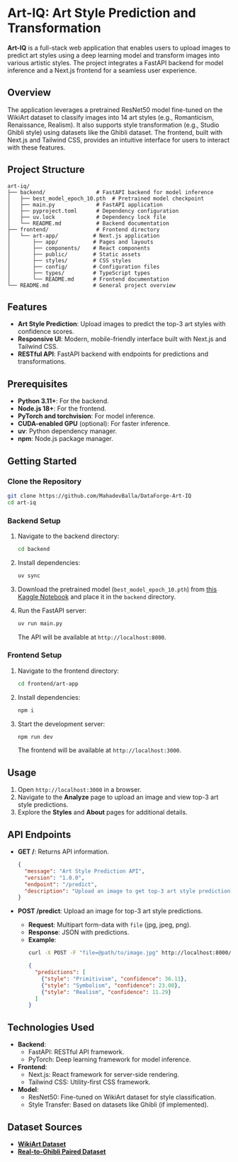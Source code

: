 # Art-IQ: Art Style Prediction and Transformation

**Art-IQ** is a full-stack web application that enables users to upload images to predict art styles using a deep learning model and transform images into various artistic styles. The project integrates a FastAPI backend for model inference and a Next.js frontend for a seamless user experience.

## Overview

The application leverages a pretrained ResNet50 model fine-tuned on the WikiArt dataset to classify images into 14 art styles (e.g., Romanticism, Renaissance, Realism). It also supports style transformation (e.g., Studio Ghibli style) using datasets like the Ghibli dataset. The frontend, built with Next.js and Tailwind CSS, provides an intuitive interface for users to interact with these features.

## Project Structure

```plaintext
art-iq/
├── backend/                # FastAPI backend for model inference
│   ├── best_model_epoch_10.pth  # Pretrained model checkpoint
│   ├── main.py             # FastAPI application
│   ├── pyproject.toml      # Dependency configuration
│   ├── uv.lock             # Dependency lock file
│   └── README.md           # Backend documentation
├── frontend/               # Frontend directory
│   └── art-app/           # Next.js application
│       ├── app/           # Pages and layouts
│       ├── components/    # React components
│       ├── public/        # Static assets
│       ├── styles/        # CSS styles
│       ├── config/        # Configuration files
│       ├── types/         # TypeScript types
│       └── README.md      # Frontend documentation
└── README.md              # General project overview
```

## Features

- **Art Style Prediction**: Upload images to predict the top-3 art styles with confidence scores.
- **Responsive UI**: Modern, mobile-friendly interface built with Next.js and Tailwind CSS.
- **RESTful API**: FastAPI backend with endpoints for predictions and transformations.

## Prerequisites

- **Python 3.11+**: For the backend.
- **Node.js 18+**: For the frontend.
- **PyTorch and torchvision**: For model inference.
- **CUDA-enabled GPU** (optional): For faster inference.
- **uv**: Python dependency manager.
- **npm**: Node.js package manager.

## Getting Started

### Clone the Repository

```bash
git clone https://github.com/MahadevBalla/DataForge-Art-IQ
cd art-iq
```

### Backend Setup

1. Navigate to the backend directory:
   ```bash
   cd backend
   ```

2. Install dependencies:
   ```bash
   uv sync
   ```

3. Download the pretrained model (`best_model_epoch_10.pth`) from [this Kaggle Notebook](https://www.kaggle.com/code/mahadevballa/art-iq) and place it in the `backend` directory.

4. Run the FastAPI server:
   ```bash
   uv run main.py
   ```

   The API will be available at `http://localhost:8000`.

### Frontend Setup

1. Navigate to the frontend directory:
   ```bash
   cd frontend/art-app
   ```

2. Install dependencies:
   ```bash
   npm i
   ```

3. Start the development server:
   ```bash
   npm run dev
   ```

   The frontend will be available at `http://localhost:3000`.

## Usage

1. Open `http://localhost:3000` in a browser.
2. Navigate to the **Analyze** page to upload an image and view top-3 art style predictions.
4. Explore the **Styles** and **About** pages for additional details.

## API Endpoints

- **GET /**: Returns API information.
  ```json
  {
    "message": "Art Style Prediction API",
    "version": "1.0.0",
    "endpoint": "/predict",
    "description": "Upload an image to get top-3 art style predictions"
  }
  ```

- **POST /predict**: Upload an image for top-3 art style predictions.
  - **Request**: Multipart form-data with `file` (jpg, jpeg, png).
  - **Response**: JSON with predictions.
  - **Example**:
    ```bash
    curl -X POST -F "file=@path/to/image.jpg" http://localhost:8000/predict
    ```
    ```json
    {
      "predictions": [
        {"style": "Primitivism", "confidence": 36.11},
        {"style": "Symbolism", "confidence": 23.08},
        {"style": "Realism", "confidence": 11.29}
      ]
    }
    ```

## Technologies Used

- **Backend**:
  - FastAPI: RESTful API framework.
  - PyTorch: Deep learning framework for model inference.
- **Frontend**:
  - Next.js: React framework for server-side rendering.
  - Tailwind CSS: Utility-first CSS framework.
- **Model**:
  - ResNet50: Fine-tuned on WikiArt dataset for style classification.
  - Style Transfer: Based on datasets like Ghibli (if implemented).

## Dataset Sources

- [**WikiArt Dataset**](https://www.kaggle.com/datasets/wikiart/wikiart-art-movementsstyles)
- [**Real-to-Ghibli Paired Dataset**](https://www.kaggle.com/datasets/splcher/real-to-ghibli-image-dataset-5k-paired-images)
